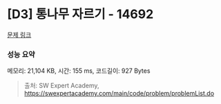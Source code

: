 # [D3] 통나무 자르기 - 14692 

[문제 링크](https://swexpertacademy.com/main/code/problem/problemDetail.do?contestProbId=AYJW0g-qlO8DFASv) 

### 성능 요약

메모리: 21,104 KB, 시간: 155 ms, 코드길이: 927 Bytes



> 출처: SW Expert Academy, https://swexpertacademy.com/main/code/problem/problemList.do